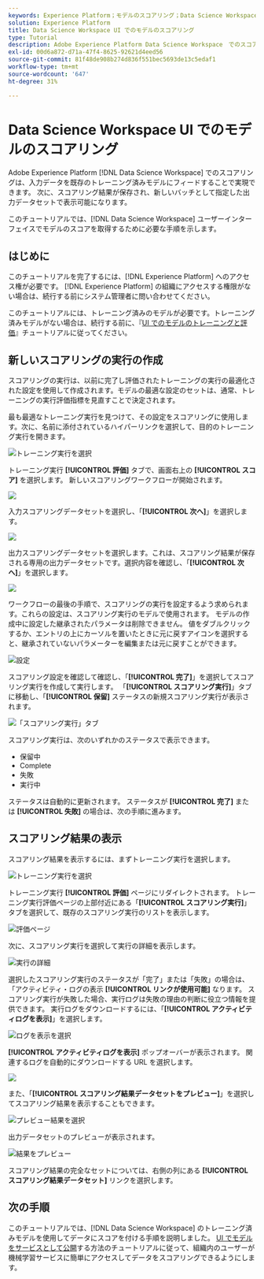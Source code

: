 ```yaml
---
keywords: Experience Platform；モデルのスコアリング；Data Science Workspace；人気のトピック；ui；スコアリング実行；スコアリング結果
solution: Experience Platform
title: Data Science Workspace UI でのモデルのスコアリング
type: Tutorial
description: Adobe Experience Platform Data Science Workspace　でのスコアリングは、既存のトレーニング済みモデルに入力データを送ることで達成できます。次に、スコアリング結果が保存され、新しいバッチとして指定した出力データセットで表示可能になります。
exl-id: 00d6a872-d71a-47f4-8625-92621d4eed56
source-git-commit: 81f48de908b274d836f551bec5693de13c5edaf1
workflow-type: tm+mt
source-wordcount: '647'
ht-degree: 31%

---
```


# Data Science Workspace UI でのモデルのスコアリング

Adobe Experience Platform [!DNL Data Science Workspace] でのスコアリングは、入力データを既存のトレーニング済みモデルにフィードすることで実現できます。 次に、スコアリング結果が保存され、新しいバッチとして指定した出力データセットで表示可能になります。

このチュートリアルでは、[!DNL Data Science Workspace] ユーザーインターフェイスでモデルのスコアを取得するために必要な手順を示します。

## はじめに

このチュートリアルを完了するには、[!DNL Experience Platform] へのアクセス権が必要です。 [!DNL Experience Platform] の組織にアクセスする権限がない場合は、続行する前にシステム管理者に問い合わせてください。

このチュートリアルには、トレーニング済みのモデルが必要です。トレーニング済みモデルがない場合は、続行する前に、『[UI でのモデルのトレーニングと評価](./train-evaluate-model-ui.md)』チュートリアルに従ってください。

## 新しいスコアリングの実行の作成

スコアリングの実行は、以前に完了し評価されたトレーニングの実行の最適化された設定を使用して作成されます。モデルの最適な設定のセットは、通常、トレーニングの実行評価指標を見直すことで決定されます。

最も最適なトレーニング実行を見つけて、その設定をスコアリングに使用します。次に、名前に添付されているハイパーリンクを選択して、目的のトレーニング実行を開きます。

![ トレーニング実行を選択 ](../images/models-recipes/score/select-run.png)

トレーニング実行 **[!UICONTROL 評価]** タブで、画面右上の **[!UICONTROL スコア]** を選択します。 新しいスコアリングワークフローが開始されます。

![](../images/models-recipes/score/training_run_overview.png)

入力スコアリングデータセットを選択し、「**[!UICONTROL 次へ]**」を選択します。

![](../images/models-recipes/score/scoring_input.png)

出力スコアリングデータセットを選択します。これは、スコアリング結果が保存される専用の出力データセットです。選択内容を確認し、「**[!UICONTROL 次へ]**」を選択します。

![](../images/models-recipes/score/scoring_results.png)

ワークフローの最後の手順で、スコアリングの実行を設定するよう求められます。これらの設定は、スコアリング実行のモデルで使用されます。
モデルの作成中に設定した継承されたパラメータは削除できません。 値をダブルクリックするか、エントリの上にカーソルを置いたときに元に戻すアイコンを選択すると、継承されていないパラメーターを編集または元に戻すことができます。

![ 設定 ](../images/models-recipes/score/configuration.png)

スコアリング設定を確認して確認し、「**[!UICONTROL 完了]**」を選択してスコアリング実行を作成して実行します。 「**[!UICONTROL スコアリング実行]**」タブに移動し、「**[!UICONTROL 保留]** ステータスの新規スコアリング実行が表示されます。

![ 「スコアリング実行」タブ ](../images/models-recipes/score/scoring_runs_tab.png)

スコアリング実行は、次のいずれかのステータスで表示できます。
- 保留中
- Complete
- 失敗
- 実行中

ステータスは自動的に更新されます。 ステータスが **[!UICONTROL 完了]** または **[!UICONTROL 失敗]** の場合は、次の手順に進みます。

## スコアリング結果の表示

スコアリング結果を表示するには、まずトレーニング実行を選択します。

![ トレーニング実行を選択 ](../images/models-recipes/score/select-run.png)

トレーニング実行 **[!UICONTROL 評価]** ページにリダイレクトされます。 トレーニング実行評価ページの上部付近にある「**[!UICONTROL スコアリング実行]**」タブを選択して、既存のスコアリング実行のリストを表示します。

![ 評価ページ ](../images/models-recipes/score/view_scoring_runs.png)

次に、スコアリング実行を選択して実行の詳細を表示します。

![ 実行の詳細 ](../images/models-recipes/score/view_details.png)

選択したスコアリング実行のステータスが「完了」または「失敗」の場合は、「アクティビティ・ログの表示 **[!UICONTROL リンクが使用可能]** なります。 スコアリング実行が失敗した場合、実行ログは失敗の理由の判断に役立つ情報を提供できます。 実行ログをダウンロードするには、「**[!UICONTROL アクティビティログを表示]**」を選択します。

![ ログを表示を選択 ](../images/models-recipes/score/view_logs.png)

**[!UICONTROL アクティビティログを表示]** ポップオーバーが表示されます。 関連するログを自動的にダウンロードする URL を選択します。

![](../images/models-recipes/score/activity_logs.png)

また、「**[!UICONTROL スコアリング結果データセットをプレビュー]**」を選択してスコアリング結果を表示することもできます。

![ プレビュー結果を選択 ](../images/models-recipes/score/view_results.png)

出力データセットのプレビューが表示されます。

![ 結果をプレビュー ](../images/models-recipes/score/preview_results.png)

スコアリング結果の完全なセットについては、右側の列にある **[!UICONTROL スコアリング結果データセット]** リンクを選択します。

## 次の手順

このチュートリアルでは、[!DNL Data Science Workspace] のトレーニング済みモデルを使用してデータにスコアを付ける手順を説明しました。 [UI でモデルをサービスとして公開](./publish-model-service-ui.md)する方法のチュートリアルに従って、組織内のユーザーが機械学習サービスに簡単にアクセスしてデータをスコアリングできるようにします。
